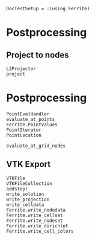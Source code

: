 ```@meta
DocTestSetup = :(using Ferrite)
```
# Postprocessing

## Project to nodes
```@docs
L2Projector
project
```


# Postprocessing
```@docs
PointEvalHandler
evaluate_at_points
Ferrite.PointValues
PointIterator
PointLocation
```

```@docs
evaluate_at_grid_nodes
```

## VTK Export
```@docs
VTKFile
VTKFileCollection
addstep!
write_solution
write_projection
write_celldata
Ferrite.write_nodedata
Ferrite.write_cellset
Ferrite.write_nodeset
Ferrite.write_dirichlet
Ferrite.write_cell_colors
```
